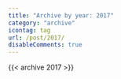 ```yaml
---
title: "Archive by year: 2017"
category: "archive"
icontag: tag
url: /post/2017/
disableComments: true
---
```


{{< archive 2017 >}}